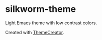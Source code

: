 # silkworm-theme
Light Emacs theme with low contrast colors.

Created with [ThemeCreator](https://github.com/mswift42/silkworm-theme).
